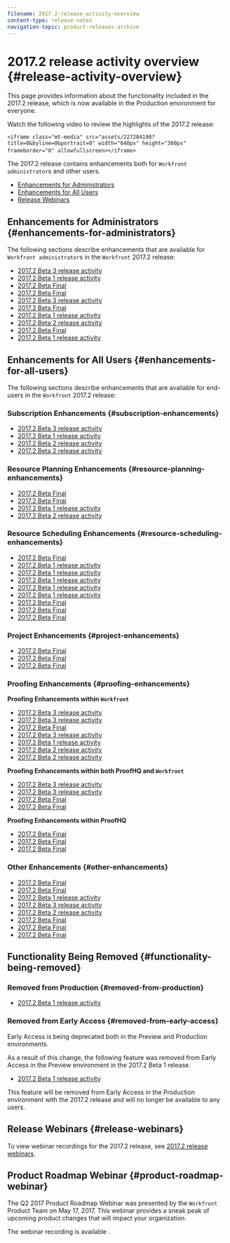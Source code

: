 ```yaml
---
filename: 2017.2-release-activity-overview
content-type: release-notes
navigation-topic: product-releases-archive
---
```





# 2017.2 release activity overview {#release-activity-overview}

This page provides information about the functionality included in the 2017.2&nbsp;release, which is now available in the Production environment for everyone.&nbsp;


Watch the following video to&nbsp;review the highlights of the 2017.2&nbsp;release:


`<iframe class="mt-media" src="assets/227284190?title=0&byline=0&portrait=0" width="640px" height="360px" frameborder="0" allowfullscreen></iframe>`&nbsp;


The 2017.2 release contains enhancements both for `Workfront administrator`s and other users.



* [Enhancements for Administrators](#enhancements-for-administrators) 
* [Enhancements for All Users](#enhancements-for-all-users) 
* [Release Webinars](#release-webinars) 




## Enhancements for Administrators {#enhancements-for-administrators}

The following sections describe enhancements that are available for `Workfront administrator`s in the `Workfront` 2017.2&nbsp;release:



* [2017.2 Beta 3 release activity](2017.2-beta-3-release-activity.md) 
* [2017.2 Beta 1 release activity](2017.2-beta-1-release-activity.md) 
* [2017.2 Beta Final](2017.2-beta-final.md) 
* [2017.2 Beta Final](2017.2-beta-final.md) 
* [2017.2 Beta 3 release activity](2017.2-beta-3-release-activity.md) 
* [2017.2 Beta Final](2017.2-beta-final.md) 
* [2017.2 Beta 1 release activity](2017.2-beta-1-release-activity.md) 
* [2017.2 Beta 2 release activity](2017.2-beta-2-release-activity.md) 
* [2017.2 Beta Final](2017.2-beta-final.md) 
* [2017.2 Beta 1 release activity](2017.2-beta-1-release-activity.md) 




## Enhancements for All Users {#enhancements-for-all-users}

The following sections describe enhancements that are available for end-users in the `Workfront` 2017.2&nbsp;release:


### Subscription Enhancements {#subscription-enhancements}




* [2017.2 Beta 3 release activity](2017.2-beta-3-release-activity.md) 
* [2017.2 Beta 1 release activity](2017.2-beta-1-release-activity.md) 
* [2017.2 Beta 2 release activity](2017.2-beta-2-release-activity.md) 
* [2017.2 Beta 2 release activity](2017.2-beta-2-release-activity.md) 




### Resource Planning Enhancements {#resource-planning-enhancements}




* [2017.2 Beta Final](2017.2-beta-final.md) 
* [2017.2 Beta Final](2017.2-beta-final.md) 
* [2017.2 Beta 1 release activity](2017.2-beta-1-release-activity.md) 
* [2017.2 Beta 2 release activity](2017.2-beta-2-release-activity.md) 




### Resource Scheduling Enhancements {#resource-scheduling-enhancements}




* [2017.2 Beta Final](2017.2-beta-final.md) 
* [2017.2 Beta 1 release activity](2017.2-beta-1-release-activity.md) 
* [2017.2 Beta 1 release activity](2017.2-beta-1-release-activity.md) 
* [2017.2 Beta 1 release activity](2017.2-beta-1-release-activity.md) 
* [2017.2 Beta 1 release activity](2017.2-beta-1-release-activity.md) 
* [2017.2 Beta 1 release activity](2017.2-beta-1-release-activity.md) 
* [2017.2 Beta Final](2017.2-beta-final.md) 
* [2017.2 Beta Final](2017.2-beta-final.md) 
* [2017.2 Beta Final](2017.2-beta-final.md) 




### Project Enhancements {#project-enhancements}




* [2017.2 Beta Final](2017.2-beta-final.md) 
* [2017.2 Beta Final](2017.2-beta-final.md) 
* [2017.2 Beta Final](2017.2-beta-final.md) 




### Proofing Enhancements {#proofing-enhancements}

**Proofing Enhancements within `Workfront`** 



* [2017.2 Beta 3 release activity](2017.2-beta-3-release-activity.md) 
* [2017.2 Beta 3 release activity](2017.2-beta-3-release-activity.md) 
* [2017.2 Beta Final](2017.2-beta-final.md) 
* [2017.2 Beta 3 release activity](2017.2-beta-3-release-activity.md) 
* [2017.2 Beta 1 release activity](2017.2-beta-1-release-activity.md) 
* [2017.2 Beta 2 release activity](2017.2-beta-2-release-activity.md) 
* [2017.2 Beta 2 release activity](2017.2-beta-2-release-activity.md) 


**Proofing Enhancements within both ProofHQ and `Workfront`** 



* [2017.2 Beta 3 release activity](2017.2-beta-3-release-activity.md) 
* [2017.2 Beta 3 release activity](2017.2-beta-3-release-activity.md) 
* [2017.2 Beta Final](2017.2-beta-final.md) 
* [2017.2 Beta Final](2017.2-beta-final.md)&nbsp;


**Proofing Enhancements within ProofHQ** 



* [2017.2 Beta Final](2017.2-beta-final.md) 
* [2017.2 Beta Final](2017.2-beta-final.md) 
* [2017.2 Beta Final](2017.2-beta-final.md) 




### Other Enhancements {#other-enhancements}




* [2017.2 Beta Final](2017.2-beta-final.md) 
* [2017.2 Beta Final](2017.2-beta-final.md) 
* [2017.2 Beta 1 release activity](2017.2-beta-1-release-activity.md) 
* [2017.2 Beta 3 release activity](2017.2-beta-3-release-activity.md) 
* [2017.2 Beta 2 release activity](2017.2-beta-2-release-activity.md) 
* [2017.2 Beta Final](2017.2-beta-final.md) 
* [2017.2 Beta Final](2017.2-beta-final.md) 
* [2017.2 Beta Final](2017.2-beta-final.md) 




## Functionality Being Removed {#functionality-being-removed}



### Removed from Production {#removed-from-production}




* [2017.2 Beta 1 release activity](2017.2-beta-1-release-activity.md) 




### Removed from Early Access {#removed-from-early-access}

Early Access is being deprecated both in the Preview and Production environments.


As a result of this change, the following feature was&nbsp;removed from Early Access in the Preview environment in the 2017.2 Beta 1 release.&nbsp;



* [2017.2 Beta 1 release activity](2017.2-beta-1-release-activity.md) 


This feature will be removed from Early Access in the Production environment with the 2017.2 release and will no longer be available to any users. 


## Release Webinars {#release-webinars}

To view webinar recordings for the 2017.2 release, see [2017.2 release webinars](2017.2-release-webinars.md).&nbsp;


## Product Roadmap Webinar {#product-roadmap-webinar}

The Q2 2017 Product Roadmap Webinar was presented by the `Workfront` Product Team on May&nbsp;17,&nbsp;2017. This webinar provides a sneak peak of upcoming product changes that will impact your organization.


The webinar recording is available .
